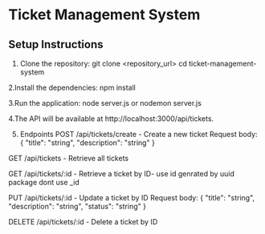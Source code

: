# Ticket Management System

## Setup Instructions

1. Clone the repository:
   git clone <repository_url>
   cd ticket-management-system

2.Install the dependencies:
npm install

3.Run the application:
node server.js or nodemon server.js

4.The API will be available at http://localhost:3000/api/tickets.


5. Endpoints
POST /api/tickets/create - Create a new ticket
Request body: { "title": "string", "description": "string" }

GET /api/tickets - Retrieve all tickets

GET /api/tickets/:id - Retrieve a ticket by ID- use id genrated by uuid package dont use _id 

PUT /api/tickets/:id - Update a ticket by ID
Request body: { "title": "string", "description": "string", "status": "string" }

DELETE /api/tickets/:id - Delete a ticket by ID


